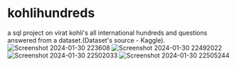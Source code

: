 # kohlihundreds
a sql project on virat kohli's all international hundreds and questions answered from a dataset.(Dataset's source - Kaggle).
![Screenshot 2024-01-30 223608](https://github.com/sha-scripts/kohlihundreds/assets/143605267/4b5a6061-f3be-4158-bf99-d89e4cd26da2)
![Screenshot 2024-01-30 22492022](https://github.com/sha-scripts/kohlihundreds/assets/143605267/6d541ff5-6f59-4443-bdcf-b45baabea479)
![Screenshot 2024-01-30 22502033](https://github.com/sha-scripts/kohlihundreds/assets/143605267/4f9960cf-55c9-440b-b3d9-4ac5b9108c9c)
![Screenshot 2024-01-30 22505244](https://github.com/sha-scripts/kohlihundreds/assets/143605267/3d21caf1-959d-4f39-9e23-7c7fb1a0ca95)
